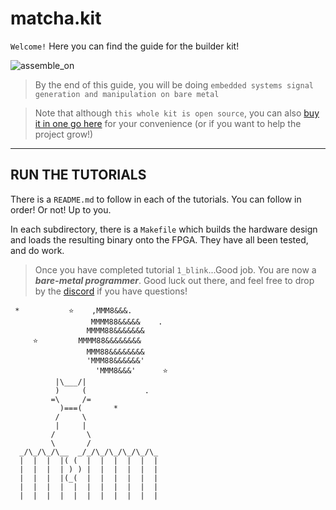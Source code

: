 # matcha.kit

`Welcome!` Here you can find the guide for the builder kit!

![assemble_on](https://media1.giphy.com/media/v1.Y2lkPTc5MGI3NjExZG03dXprbDFncHR0b283YXhkZHppbDZ2amphNTBnYzI3cTV6MXh3aSZlcD12MV9pbnRlcm5hbF9naWZfYnlfaWQmY3Q9Zw/hNv3CRdwO8kyjTxfh5/giphy.gif)

> By the end of this guide, you will be doing `embedded systems signal generation and manipulation on bare metal`

> Note that although `this whole kit is open source`, you can also [buy it in one go here](https://matchahack.bigcartel.com/product/matcha-kit) for your convenience (or if you want to help the project grow!)
---

## RUN THE TUTORIALS

There is a `README.md` to follow in each of the tutorials. You can follow in order! Or not! Up to you.

In each subdirectory, there is a `Makefile` which builds the hardware design and loads the resulting binary onto the FPGA. They have all been tested, and do work.

> Once you have completed tutorial `1_blink`...Good job. You are now a **_bare-metal programmer_**. Good luck out there, and feel free to drop by the [discord](https://discord.com/channels/1320785628333346836/1321062900311396362) if you have questions!

```
 *           ⭐    ,MMM8&&&.       
                  MMMM88&&&&&    .
                 MMMM88&&&&&&&
     ⭐         MMMM88&&&&&&&&
                 MMM88&&&&&&&&
                 'MMM88&&&&&&'
                   'MMM8&&&'      ⭐
          |\___/|
          )     (             .    
         =\     /=
           )===(       *
          /     \
          |     |
         /       \
         \       /
  _/\_/\_/\__  _/_/\_/\_/\_/\_/\_
  |  |  |  |( (  |  |  |  |  |  |
  |  |  |  | ) ) |  |  |  |  |  |
  |  |  |  |(_(  |  |  |  |  |  |
  |  |  |  |  |  |  |  |  |  |  |
  |  |  |  |  |  |  |  |  |  |  |
```